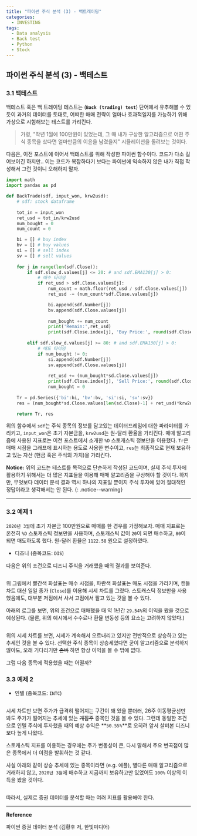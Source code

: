 ```yaml
---
title: "파이썬 주식 분석 (3) - 백트레이딩"
categories:
  - INVESTING
tags:
  - Data analysis
  - Back test
  - Python
  - Stock
---
```


## 파이썬 주식 분석 (3) - 백테스트

### 3.1 백테스트

백테스트 혹은 백 트레이딩 테스트는 (**`Back (trading) test`**) 단어에서 유추해볼 수 있듯이 과거의 데이터를 토대로, 어떠한 매매 전략이 얼마나 효과적일지를 가능하기 위해 가상으로 시험해보는 테스트를 가리킨다. 

>가령, "작년 1월에 100만원이 있었는데, 그 때 내가 구상한 알고리즘으로 어떤 주식 종목을 샀다면 얼마만큼의 이윤을 남겼을지" 시뮬레이션을 돌려보는 것이다. 

다음은, 이전 포스트에 이어서 백테스트를 위해 작성한 파이썬 함수이다. 코드가 다소 길어보이긴 하지만.. 이는 코드가 복잡하다기 보다는 파이썬에 익숙하지 않은 내가 직접 작성해서 그런 것이니 오해하지 말자.

```python
import math
import pandas as pd

def BackTrade(sdf, input_won, krw2usd):
    # sdf: stock dataframe
    
    tot_in = input_won
    ret_usd = tot_in/krw2usd
    num_bought = 0
    num_count = 0

    bi = [] # buy index
    bv = [] # buy values
    si = [] # sell index
    sv = [] # sell values
    
    for j in range(len(sdf.Close)):
        if sdf.slow_d.values[j] <= 20: # and sdf.EMA130[j] > 0:
            # 매수 타이밍
            if ret_usd > sdf.Close.values[j]:
                num_count = math.floor(ret_usd / sdf.Close.values[j])
                ret_usd -= (num_count*sdf.Close.values[j])

                bi.append(sdf.Number[j])
                bv.append(sdf.Close.values[j])
                
                num_bought += num_count
                print('Remain:',ret_usd)
                print(sdf.Close.index[j], 'Buy Price:', round(sdf.Close.values[j],2), ', Num:', num_bought)
                
        elif sdf.slow_d.values[j] >= 80: # and sdf.EMA130[j] > 0:
            # 매도 타이밍
            if num_bought != 0:
                si.append(sdf.Number[j])
                sv.append(sdf.Close.values[j])
                
                ret_usd += (num_bought*sd.Close.values[j])
                print(sdf.Close.index[j], 'Sell Price:', round(sdf.Close.values[j],2), ', Num:', num_bought)
                num_bought = 0
                
    Tr = pd.Series({'bi':bi, 'bv':bv, 'si':si, 'sv':sv})
    res = (num_bought*sd.Close.values[len(sd.Close)-1] + ret_usd)*krw2usd

    return Tr, res
```

위의 함수에서 `sdf`는 주식 종목의 정보를 담고있는 데이터프레임에 대한 파라미터를 가리키고, `input_won`은 초기 자본금을, `krw2usd`는 원-달러 환율을 가리킨다. 매매 알고리즘에 사용된 지표로는 이전 포스트에서 소개한 `%D` 스토캐스틱 정보만을 이용했다. `Tr`은 매매 시점을 그래프에 표시하는 용도로 사용한 변수이고, `res`는 최종적으로 현재 보유하고 있는 자산 (현금 혹은 주식의 가치)을 가리킨다.

**Notice:** 위의 코드는 테스트를 목적으로 단순하게 작성된 코드이며, 실제 주식 투자에 활용하기 위해서는 더 많은 지표들을 이용해 매매 알고리즘을 구상해야 할 것이다. 하지만, 무엇보다 데이터 분석 결과 역시 하나의 지표일 뿐이지 주식 투자에 있어 절대적인 정답이라고 생각해서는 안 된다.
{: .notice--warning}

---

### 3.2 예제 1

`2020년 3월`에 초기 자본금 100만원으로 매매를 한 경우를 가정해보자. 매매 지표로는 온전히 `%D` 스토캐스틱 정보만을 사용하며, 스토캐스틱 값이 `20`이 되면 매수하고, `80`이 되면 매도하도록 했다. 원-달러 환율은 `1122.58` 원으로 설정하였다.

* 디즈니 (종목코드: `DIS`)

다음은 위의 조건으로 디즈니 주식을 거래했을 때의 결과를 보여준다.

<figure style="width: 100%">
  <img src="{{ site.url }}{{ site.baseurl }}/assets/images/python-stock4.png" alt="">
</figure>

위 그림에서 빨간색 화살표는 매수 시점을, 파란색 화살표는 매도 시점을 가리키며, 캔들 차트 대신 일일 종가 (`Close`)를 이용해 시세 차트를 그렸다. 스토캐스틱 정보만을 사용했음에도, 대부분 저점에서 사서 고점에서 팔고 있는 것을 볼 수 있다.

아래의 로그를 보면, 위의 조건으로 매매했을 때 약 1년간 `29.54%`의 이익을 봤을 것으로 예상된다. (물론, 위의 예시에서 수수료나 환율 변동성 등의 요소는 고려하지 않았다.)

<figure style="width: 100%">
  <img src="{{ site.url }}{{ site.baseurl }}/assets/images/python-stock5.png" alt="">
</figure>

위의 시세 차트를 보면, 시세가 계속해서 오르내리고 있지만 전반적으로 상승하고 있는 추세인 것을 볼 수 있다. 선택한 주식 종목이 상승세였다면 굳이 알고리즘으로 분석하지 않아도, 오래 기다리기만 ~~존버~~ 하면 항상 이익을 볼 수 밖에 없다.

그럼 다음 종목에 적용했을 때는 어떨까?

### 3.3 예제 2

* 인텔 (종목코드: `INTC`)

<figure style="width: 100%">
  <img src="{{ site.url }}{{ site.baseurl }}/assets/images/python-stock5.png" alt="">
</figure>

시세 차트만 보면 주가가 급격히 떨어지는 구간이 꽤 있을 뿐더러, 26주 이동평균선만 봐도 주가가 떨어지는 추세에 있는 ~~개잡주~~ 종목인 것을 볼 수 있다. 그런데 동일한 조건으로 인텔 주식에 투자했을 때의 예상 수익은 **`50.55%`**로 오히려 앞서 살펴본 디즈니보다 높게 나왔다.

스토캐스틱 지표를 이용하는 경우에는 주가 변동성이 큰, 다시 말해서 주요 변곡점이 많은 종목에서 더 이점을 발휘하는 것 같다.

사실 아래와 같이 상승 추세에 있는 종목이라면 (e.g. 애플), 별다른 매매 알고리즘으로 거래하지 않고, `2020년 3월`에 매수하고 지금까지 보유하고만 있었어도 `100%` 이상의 이득을 봤을 것이다.

<figure style="width: 100%">
  <img src="{{ site.url }}{{ site.baseurl }}/assets/images/python-stock7.png" alt="">
</figure>

따라서, 실제로 증권 데이터를 분석할 때는 여러 지표를 활용해야 한다.

---

**Reference**

파이썬 증권 데이터 분석 (김황후 저, 한빛미디어)